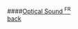####[Optical Sound <sup>FR</sup>](http://www.optical-sound.com)
<br />
<a href="" class="back">back</a>